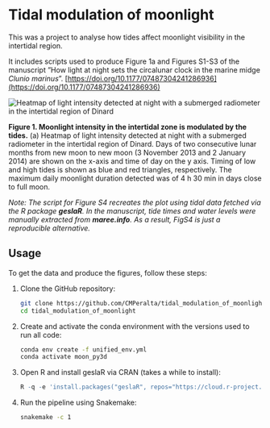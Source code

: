 # Tidal modulation of moonlight
This was a project to analyse how tides affect moonlight visibility in the intertidal region. 

It includes scripts used to produce Figure 1a and Figures S1-S3 of the manuscript ”How light at night sets the circalunar clock in the marine midge *Clunio marinus*”. [https://doi.org/10.1177/07487304241286936](https://doi.org/10.1177/07487304241286936)

![Heatmap of light intensity detected at night with a
submerged radiometer in the intertidal region of Dinard](02_visuals/Figure1a_nm_400_500_600_2cycles_NIGHT.png)

**Figure 1. Moonlight intensity in the intertidal zone is modulated by the tides.** (a) Heatmap of light intensity detected at night with a submerged radiometer in the intertidal region of Dinard. Days of two consecutive lunar months from new moon to new moon (3 November 2013 and 2 January 2014) are shown on the x-axis and time of day on the y axis. Timing of low and high tides is shown as blue and red triangles, respectively. The maximum daily moonlight duration detected was of 4 h 30 min in days close to full moon.


*Note: The script for Figure S4 recreates the plot using tidal data fetched via the R package **geslaR**. In the manuscript, tide times and water levels were manually extracted from **maree.info**.  As a result, FigS4 is just a reproducible alternative.*

## Usage

To get the data and produce the figures, follow these steps:

1. Clone the GitHub repository:

   ```bash
   git clone https://github.com/CMPeralta/tidal_modulation_of_moonlight.git
   cd tidal_modulation_of_moonlight
   ```

2. Create and activate the conda environment with the versions used to run all code: 

   ```bash
   conda env create -f unified_env.yml
   conda activate moon_py3d
   ```

3. Open R and install geslaR via CRAN (takes a while to install):

   ```r
   R -q -e 'install.packages("geslaR", repos="https://cloud.r-project.org")'
   ```

4. Run the pipeline using Snakemake:

   ```bash
   snakemake -c 1
   ```